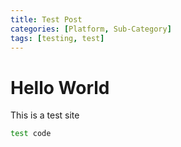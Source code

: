 ```yaml
---
title: Test Post
categories: [Platform, Sub-Category]
tags: [testing, test]
---
```


# Hello World

This is a test site

```bash
test code
```